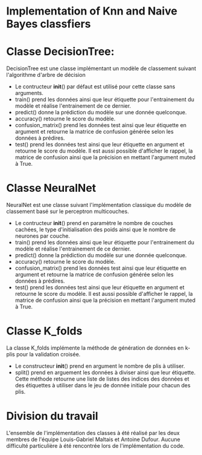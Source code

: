 # Implementation of Knn and Naive Bayes classfiers
# Classe DecisionTree:
DecisionTree est une classe implémentant un modèle de classement suivant l'algorithme d'arbre de décision
- Le contructeur __init__() par défaut est utilisé pour cette classe sans arguments.
- train() prend les données ainsi que leur étiquette pour l'entrainement du modèle et réalise l'entrainement de ce dernier.
- predict() donne la prédiction du modèle sur une donnée quelconque.
- accuracy() retourne le score du modèle.
- confusion_matrix() prend les données test ainsi que leur étiquette en argument et retourne la matrice de confusion générée selon les données à prédires.
- test() prend les données test ainsi que leur étiquette en argument et retourne le score du modèle. Il est aussi possible d'afficher le rappel, la matrice de confusion ainsi que la précision en mettant l'argument muted à True.

# Classe NeuralNet
NeuralNet est une classe suivant l'implémentation classique du modèle de classement basé sur le perceptron multicouches.
- Le contructeur __init__() prend en paramètre le nombre de couches cachées, le type d'initialisation des poids ainsi que le nombre de neurones par couche.
- train() prend les données ainsi que leur étiquette pour l'entrainement du modèle et réalise l'entrainement de ce dernier.
- predict() donne la prédiction du modèle sur une donnée quelconque.
- accuracy() retourne le score du modèle.
- confusion_matrix() prend les données test ainsi que leur étiquette en argument et retourne la matrice de confusion générée selon les données à prédires.
- test() prend les données test ainsi que leur étiquette en argument et retourne le score du modèle. Il est aussi possible d'afficher le rappel, la matrice de confusion ainsi que la précision en mettant l'argument muted à True.

# Classe K_folds
La classe K_folds implémente la méthode de génération de données en k-plis pour la validation croisée.
- Le constructeur __init__() prend en argument le nombre de plis à utiliser.
- split() prend en arguement les données à diviser ainsi que leur étiquette. Cette méthode retourne une liste de listes des indices des données et des étiquettes à utiliser dans le jeu de donnée initiale pour chacun des plis.

# Division du travail
L'ensemble de l'implémentation des classes à été réalisé par les deux membres de l'équipe Louis-Gabriel Maltais et Antoine Dufour. Aucune difficulté particulière à été rencontrée lors de l'implémentation du code.
